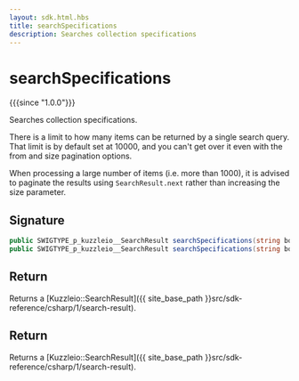 ```yaml
---
layout: sdk.html.hbs
title: searchSpecifications
description: Searches collection specifications
---
```


# searchSpecifications

{{{since "1.0.0"}}}

Searches collection specifications.

There is a limit to how many items can be returned by a single search query.
That limit is by default set at 10000, and you can't get over it even with the from and size pagination options.

<div class="alert alert-info">
  When processing a large number of items (i.e. more than 1000), it is advised to paginate the results using <code>SearchResult.next</code> rather than increasing the size parameter.
</div>

## Signature

```csharp
public SWIGTYPE_p_kuzzleio__SearchResult searchSpecifications(string body);
public SWIGTYPE_p_kuzzleio__SearchResult searchSpecifications(string body, QueryOptions options);
```

## Return

Returns a [Kuzzleio::SearchResult]({{ site_base_path }}src/sdk-reference/csharp/1/search-result).

## Return

Returns a [Kuzzleio::SearchResult]({{ site_base_path }}src/sdk-reference/csharp/1/search-result).

